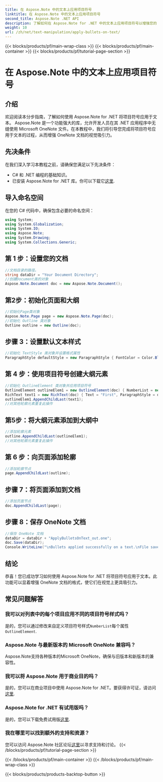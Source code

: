 ```yaml
---
title: 在 Aspose.Note 中的文本上应用项目符号
linktitle: 在 Aspose.Note 中的文本上应用项目符号
second_title: Aspose.Note .NET API
description: 了解如何在 Aspose.Note for .NET 中的文本上应用项目符号以增强您的 OneNote 文档。请按照此分步指南进行有效的格式化。
weight: 10
url: /zh/net/text-manipulation/apply-bullets-on-text/
---
```


{{< blocks/products/pf/main-wrap-class >}}
{{< blocks/products/pf/main-container >}}
{{< blocks/products/pf/tutorial-page-section >}}

# 在 Aspose.Note 中的文本上应用项目符号

## 介绍
欢迎阅读本分步指南，了解如何使用 Aspose.Note for .NET 将项目符号应用于文本。 Aspose.Note 是一个功能强大的库，允许开发人员在其 .NET 应用程序中无缝使用 Microsoft OneNote 文件。在本教程中，我们将引导您完成将项目符号应用于文本的过程，从而增强 OneNote 文档的视觉吸引力。
## 先决条件
在我们深入学习本教程之前，请确保您满足以下先决条件：
- C# 和 .NET 编程的基础知识。
- 已安装 Aspose.Note for .NET 库。你可以下载它[这里](https://releases.aspose.com/note/net/).
## 导入命名空间
在您的 C# 代码中，确保包含必要的命名空间：
```csharp
using System;
using System.Globalization;
using System.IO;
using Aspose.Note;
using System.Drawing;
using System.Collections.Generic;
```
## 第 1 步：设置您的文档
```csharp
//文档目录的路径。
string dataDir = "Your Document Directory";
//创建Document类的对象
Aspose.Note.Document doc = new Aspose.Note.Document();
```
## 第2步：初始化页面和大纲
```csharp
//初始化Page类对象
Aspose.Note.Page page = new Aspose.Note.Page(doc);
//初始化 Outline 类对象
Outline outline = new Outline(doc);
```
## 步骤 3：设置默认文本样式
```csharp
//初始化 TextStyle 类对象并设置格式属性
ParagraphStyle defaultStyle = new ParagraphStyle { FontColor = Color.Black, FontName = "Arial", FontSize = 10 };
```
## 第 4 步：使用项目符号创建大纲元素
```csharp
//初始化 OutlineElement 类对象并应用项目符号
OutlineElement outlineElem1 = new OutlineElement(doc) { NumberList = new NumberList("*", "Arial", 10) };
RichText text1 = new RichText(doc) { Text = "First", ParagraphStyle = defaultStyle };
outlineElem1.AppendChildLast(text1);
//对其他轮廓元素重复此操作
```
## 第5步：将大纲元素添加到大纲中
```csharp
//添加轮廓元素
outline.AppendChildLast(outlineElem1);
//对其他轮廓元素重复此操作
```
## 第 6 步：向页面添加轮廓
```csharp
//添加轮廓节点
page.AppendChildLast(outline);
```
## 步骤 7：将页面添加到文档
```csharp
//添加页面节点
doc.AppendChildLast(page);
```
## 步骤 8：保存 OneNote 文档
```csharp
//保存 OneNote 文档
dataDir = dataDir + "ApplyBulletsOnText_out.one"; 
doc.Save(dataDir);
Console.WriteLine("\nBullets applied successfully on a text.\nFile saved at " + dataDir); 
```
## 结论
恭喜！您已成功学习如何使用 Aspose.Note for .NET 将项目符号应用于文本。此功能可以显着增强 OneNote 文档的格式，使它们在视觉上更具吸引力。
## 常见问题解答
### 我可以对列表中的每个项目应用不同的项目符号样式吗？
是的，您可以通过修改来自定义项目符号样式`NumberList`每个属性`OutlineElement`.
### Aspose.Note 与最新版本的 Microsoft OneNote 兼容吗？
Aspose.Note支持各种版本的Microsoft OneNote，确保与旧版本和新版本的兼容性。
### 我可以将 Aspose.Note 用于商业目的吗？
是的，您可以在商业项目中使用 Aspose.Note for .NET。要获得许可证，请访问[这里](https://purchase.aspose.com/buy).
### Aspose.Note for .NET 有试用版吗？
是的，您可以下载免费试用版[这里](https://releases.aspose.com/).
### 我在哪里可以找到额外的支持和资源？
您可以访问 Aspose.Note 社区论坛[这里](https://forum.aspose.com/c/note/28)以寻求支持和讨论。
{{< /blocks/products/pf/tutorial-page-section >}}

{{< /blocks/products/pf/main-container >}}
{{< /blocks/products/pf/main-wrap-class >}}

{{< blocks/products/products-backtop-button >}}
